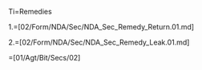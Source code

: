 Ti=Remedies

1.=[02/Form/NDA/Sec/NDA_Sec_Remedy_Return.01.md]

2.=[02/Form/NDA/Sec/NDA_Sec_Remedy_Leak.01.md]

=[01/Agt/Bit/Secs/02]

